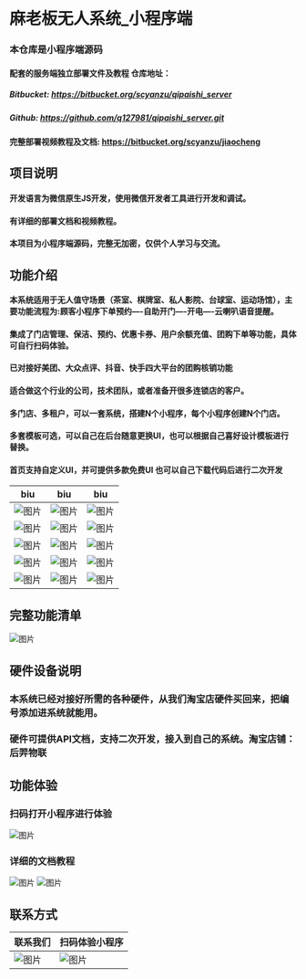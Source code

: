 # 麻老板无人系统_小程序端

### 本仓库是小程序端源码 
#### 配套的服务端独立部署文件及教程 仓库地址：
##### Bitbucket: https://bitbucket.org/scyanzu/qipaishi_server
##### Github: https://github.com/q127981/qipaishi_server.git
#### 完整部署视频教程及文档: https://bitbucket.org/scyanzu/jiaocheng

## 项目说明
#### 开发语言为微信原生JS开发，使用微信开发者工具进行开发和调试。
#### 有详细的部署文档和视频教程。
#### 本项目为小程序端源码，完整无加密，仅供个人学习与交流。


## 功能介绍
#### 本系统适用于无人值守场景（茶室、棋牌室、私人影院、台球室、运动场馆），主要功能流程为:顾客小程序下单预约—-自助开门—-开电—-云喇叭语音提醒。
#### 集成了门店管理、保洁、预约、优惠卡券、用户余额充值、团购下单等功能，具体可自行扫码体验。
#### 已对接好美团、大众点评、抖音、快手四大平台的团购核销功能
#### 适合做这个行业的公司，技术团队，或者准备开很多连锁店的客户。
#### 多门店、多租户，可以一套系统，搭建N个小程序，每个小程序创建N个门店。
#### 多套模板可选，可以自己在后台随意更换UI，也可以根据自己喜好设计模板进行替换。
#### 首页支持自定义UI，并可提供多款免费UI  也可以自己下载代码后进行二次开发


| biu                                                                                 | biu                                                                                                               | biu                                                                                                                   |
|-------------------------------------------------------------------------------------|-------------------------------------------------------------------------------------------------------------------|-----------------------------------------------------------------------------------------------------------------------|
| ![图片](https://images.scyanzu.com/open_source/e25ea4fe6c2fd6bf3d0dad0ba3e651a.jpg?imageView2/2/format/webp/w/240) | ![图片](https://images.scyanzu.com/open_source/b81bcb0479576726539f1895aa3ab5b.jpg?imageView2/2/format/webp/w/240)                               | ![图片](https://images.scyanzu.com/open_source/3fe3baece791679affdd87945b2518b.jpg?imageView2/2/format/webp/w/240)                                   | 
| ![图片](https://images.scyanzu.com/open_source/798e435285686cd4f4130f31f8ab339.jpg?imageView2/2/format/webp/w/240) | ![图片](https://images.scyanzu.com/open_source/8007d4e9ee37eb47b647f90483243e8.jpg?imageView2/2/format/webp/w/240)                               | ![图片](https://images.scyanzu.com/open_source/fad9fd56c87785a0d5c1ecca69d8a9d.jpg?imageView2/2/format/webp/w/240)                                   | 
| ![图片](https://images.scyanzu.com/open_source/7978a573fabcf8e2b18aa771d6b73be.jpg?imageView2/2/format/webp/w/240) | ![图片](https://images.scyanzu.com/open_source/t1.jpg?imageView2/2/format/webp/w/240)                               | ![图片](https://images.scyanzu.com/open_source/t2.jpg?imageView2/2/format/webp/w/240)                                   | 
| ![图片](https://images.scyanzu.com/open_source/t3.jpg?imageView2/2/format/webp/w/240) | ![图片](https://images.scyanzu.com/open_source/t4.jpg?imageView2/2/format/webp/w/240)                               | ![图片](https://images.scyanzu.com/open_source/t5.jpg?imageView2/2/format/webp/w/240)                                   | 
| ![图片](https://images.scyanzu.com/open_source/8007d4e9ee37eb47b647f90483243e8.jpg?imageView2/2/format/webp/w/240) | ![图片](https://images.scyanzu.com/open_source/c1cbab33b8edc1b7dfe49af16dacce8.jpg?imageView2/2/format/webp/w/240) | ![图片](https://images.scyanzu.com/open_source/2a48252330b5d1c66811993734568db.jpg?imageView2/2/format/webp/w/240) | 


## 完整功能清单
![图片](https://images.scyanzu.com/function_20240414110134.png?imageView2/2/format/webp/w/480)

## 硬件设备说明
### 本系统已经对接好所需的各种硬件，从我们淘宝店硬件买回来，把编号添加进系统就能用。
### 硬件可提供API文档，支持二次开发，接入到自己的系统。淘宝店铺：后羿物联


## 功能体验
### 扫码打开小程序进行体验 
![图片](https://images.scyanzu.com/open_source/qr_code.jpg?imageView2/2/format/webp/w/240)

### 详细的文档教程
![图片](https://images.scyanzu.com/open_source/word.png?imageView2/2/format/webp/w/960)
![图片](https://images.scyanzu.com/open_source/word2.png?imageView2/2/format/webp/w/960)


## 联系方式
|联系我们| 扫码体验小程序                                                                                  |
|--|------------------------------------------------------------------------------------------|
|![图片](https://images.scyanzu.com/open_source/wx2.png?imageView2/2/format/webp/w/240)| ![图片](https://images.scyanzu.com/open_source/qr_code.jpg?imageView2/2/format/webp/w/240) |

